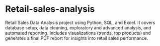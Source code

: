 # Retail-sales-analysis
Retail Sales Data Analysis project using Python, SQL, and Excel. It covers database setup, data cleaning, exploratory and advanced analysis, and automated reporting. Includes visualizations (trends, top products) and generates a final PDF report for insights into retail sales performance.
